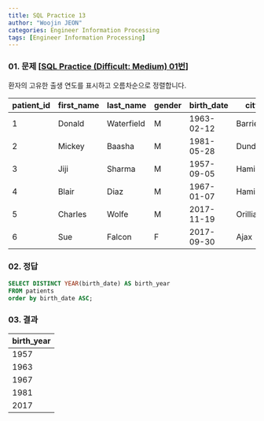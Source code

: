 ```yaml
---
title: SQL Practice 13
author: "Woojin JEON"
categories: Engineer Information Processing
tags: [Engineer Information Processing]
---
```


### 01. 문제 [[SQL Practice (Difficult: Medium) 01번](https://www.sql-practice.com/)]

환자의 고유한 출생 연도를 표시하고 오름차순으로 정렬합니다.

| patient_id | first_name | last_name  | gender | birth_date | city     | province_id | allergies  | height | weight |
|------------|------------|------------|--------|------------|----------|-------------|------------|--------|--------|
| 1          | Donald     | Waterfield | M      | 1963-02-12 | Barrie   | ON          | NULL       | 156    | 65     |
| 2          | Mickey     | Baasha     | M      | 1981-05-28 | Dundas   | ON          | Sulfa      | 185    | 76     |
| 3          | Jiji       | Sharma     | M      | 1957-09-05 | Hamilton | ON          | Penicillin | 194    | 106    |
| 4          | Blair      | Diaz       | M      | 1967-01-07 | Hamilton | ON          | NULL       | 191    | 104    |
| 5          | Charles    | Wolfe      | M      | 2017-11-19 | Orillia  | ON          | Penicillin | 47     | 10     |
| 6          | Sue        | Falcon     | F      | 2017-09-30 | Ajax     | ON          | Penicillin | 43     | 5      |

### 02. 정답

```sql
SELECT DISTINCT YEAR(birth_date) AS birth_year
FROM patients
order by birth_date ASC;
```

### 03. 결과

| birth_year |
|------------|
| 1957       |
| 1963       |
| 1967       |
| 1981       |
| 2017       |
